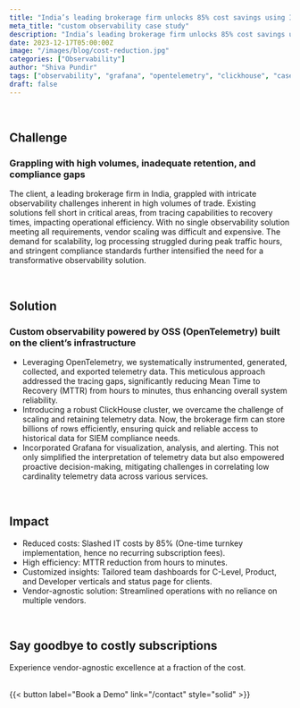 ```yaml
---
title: "India’s leading brokerage firm unlocks 85% cost savings using Incerto’s industry-first custom observability solution powered by OpenTelemetry"
meta_title: "custom observability case study"
description: "India’s leading brokerage firm unlocks 85% cost savings using Incerto’s industry-first custom observability solution powered by OpenTelemetry"
date: 2023-12-17T05:00:00Z
image: "/images/blog/cost-reduction.jpg"
categories: ["Observability"]
author: "Shiva Pundir"
tags: ["observability", "grafana", "opentelemetry", "clickhouse", "case-study"]
draft: false
---
```


<br>

## Challenge
### Grappling with high volumes, inadequate retention, and compliance gaps
The client, a leading brokerage firm in India, grappled with intricate observability challenges inherent in high volumes of trade. Existing solutions fell short in critical areas, from tracing capabilities to recovery times, impacting operational efficiency. With no single observability solution meeting all requirements, vendor scaling was difficult and expensive. The demand for scalability, log processing struggled during peak traffic hours, and stringent compliance standards further intensified the need for a transformative observability solution.

<br>

## Solution
### Custom observability powered by OSS (OpenTelemetry) built on the client’s infrastructure
- Leveraging OpenTelemetry, we systematically instrumented, generated, collected, and exported telemetry data. This meticulous approach addressed the tracing gaps, significantly reducing Mean Time to Recovery (MTTR) from hours to minutes, thus enhancing overall system reliability.
- Introducing a robust ClickHouse cluster, we overcame the challenge of scaling and retaining telemetry data. Now, the brokerage firm can store billions of rows efficiently, ensuring quick and reliable access to historical data for SIEM compliance needs. 
- Incorporated Grafana for visualization, analysis, and alerting. This not only simplified the interpretation of telemetry data but also empowered proactive decision-making, mitigating challenges in correlating low cardinality telemetry data across various services.

<br>

## Impact
- Reduced costs: Slashed IT costs by 85% (One-time turnkey implementation, hence no recurring subscription fees).
- High efficiency: MTTR reduction from hours to minutes.
- Customized insights: Tailored team dashboards for C-Level, Product, and Developer verticals and status page for clients.
- Vendor-agnostic solution:  Streamlined operations with no reliance on multiple vendors. 

<br>

## Say goodbye to costly subscriptions
Experience vendor-agnostic excellence at a fraction of the cost.

<br>
{{< button label="Book a Demo" link="/contact" style="solid" >}}
